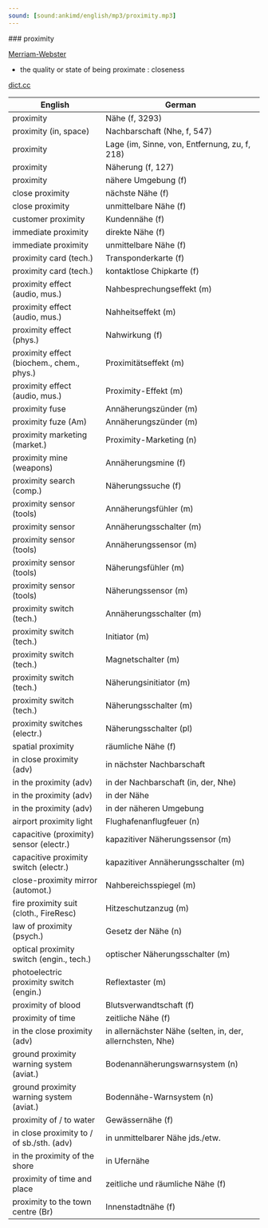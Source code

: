 ```yaml
---
sound: [sound:ankimd/english/mp3/proximity.mp3]
---
```


\### proximity

[Merriam-Webster](https://www.merriam-webster.com/dictionary/proximity)

- the quality or state of being proximate : closeness

[dict.cc](https://www.dict.cc/proximity)

| English        | German       |
| -------------- | ------------ |
| proximity | Nähe (f, 3293) |
| proximity (in, space) | Nachbarschaft (Nhe, f, 547) |
| proximity | Lage (im, Sinne, von, Entfernung, zu, f, 218) |
| proximity | Näherung (f, 127) |
| proximity | nähere Umgebung (f) |
| close proximity | nächste Nähe (f) |
| close proximity | unmittelbare Nähe (f) |
| customer proximity | Kundennähe (f) |
| immediate proximity | direkte Nähe (f) |
| immediate proximity | unmittelbare Nähe (f) |
| proximity card (tech.) | Transponderkarte (f) |
| proximity card (tech.) | kontaktlose Chipkarte (f) |
| proximity effect (audio, mus.) | Nahbesprechungseffekt (m) |
| proximity effect (audio, mus.) | Nahheitseffekt (m) |
| proximity effect (phys.) | Nahwirkung (f) |
| proximity effect (biochem., chem., phys.) | Proximitätseffekt (m) |
| proximity effect (audio, mus.) | Proximity-Effekt (m) |
| proximity fuse | Annäherungszünder (m) |
| proximity fuze (Am) | Annäherungszünder (m) |
| proximity marketing (market.) | Proximity-Marketing (n) |
| proximity mine (weapons) | Annäherungsmine (f) |
| proximity search (comp.) | Näherungssuche (f) |
| proximity sensor (tools) | Annäherungsfühler (m) |
| proximity sensor | Annäherungsschalter (m) |
| proximity sensor (tools) | Annäherungssensor (m) |
| proximity sensor (tools) | Näherungsfühler (m) |
| proximity sensor (tools) | Näherungssensor (m) |
| proximity switch (tech.) | Annäherungsschalter (m) |
| proximity switch (tech.) | Initiator (m) |
| proximity switch (tech.) | Magnetschalter (m) |
| proximity switch (tech.) | Näherungsinitiator (m) |
| proximity switch (tech.) | Näherungsschalter (m) |
| proximity switches (electr.) | Näherungsschalter (pl) |
| spatial proximity | räumliche Nähe (f) |
| in close proximity (adv) | in nächster Nachbarschaft |
| in the proximity (adv) | in der Nachbarschaft (in, der, Nhe) |
| in the proximity (adv) | in der Nähe |
| in the proximity (adv) | in der näheren Umgebung |
| airport proximity light | Flughafenanflugfeuer (n) |
| capacitive (proximity) sensor <CPS> (electr.) | kapazitiver Näherungssensor (m) |
| capacitive proximity switch <CPS> (electr.) | kapazitiver Annäherungsschalter (m) |
| close-proximity mirror (automot.) | Nahbereichsspiegel (m) |
| fire proximity suit (cloth., FireResc) | Hitzeschutzanzug (m) |
| law of proximity (psych.) | Gesetz der Nähe (n) |
| optical proximity switch (engin., tech.) | optischer Näherungsschalter (m) |
| photoelectric proximity switch (engin.) | Reflextaster (m) |
| proximity of blood | Blutsverwandtschaft (f) |
| proximity of time | zeitliche Nähe (f) |
| in the close proximity (adv) | in allernächster Nähe (selten, in, der, allernchsten, Nhe) |
| ground proximity warning system <GPWS> (aviat.) | Bodenannäherungswarnsystem (n) |
| ground proximity warning system <GPWS> (aviat.) | Bodennähe-Warnsystem (n) |
| proximity of / to water | Gewässernähe (f) |
| in close proximity to / of sb./sth. (adv) | in unmittelbarer Nähe jds./etw. |
| in the proximity of the shore | in Ufernähe |
| proximity of time and place | zeitliche und räumliche Nähe (f) |
| proximity to the town centre (Br) | Innenstadtnähe (f) |
